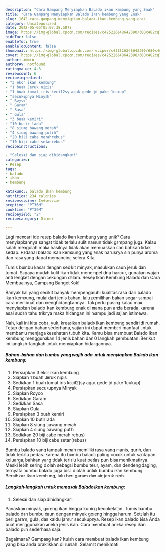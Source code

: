 ```yaml
---
description: "Cara Gampang Menyiapkan Balado ikan kembung yang Enak"
title: "Cara Gampang Menyiapkan Balado ikan kembung yang Enak"
slug: 1642-cara-gampang-menyiapkan-balado-ikan-kembung-yang-enak
category: Uncategorized
date: 2022-05-05T05:07:38.507Z
image: https://img-global.cpcdn.com/recipes/c425226248642390/680x482cq70/balado-ikan-kembung-foto-resep-utama.jpg
hideToc: false
enableToc: true
enableTocContent: false
thumbnail: https://img-global.cpcdn.com/recipes/c425226248642390/680x482cq70/balado-ikan-kembung-foto-resep-utama.jpg
cover: https://img-global.cpcdn.com/recipes/c425226248642390/680x482cq70/balado-ikan-kembung-foto-resep-utama.jpg
author: Admin
authorAv: notfound
ratingvalue: 4.3
reviewcount: 6
recipeingredient:
- "3 ekor ikan kembung"
- "1 buah Jeruk nipis"
- "1 buah tomat iris kecil2sy agak gede jd pake 1cukup"
- "secukupnya Minyak"
- " Royco"
- " Garam"
- " Sasa"
- " Gula"
- "3 buah kemiri"
- "10 butir lada"
- "8 siung bawang merah"
- "4 siung bawang putih"
- "20 biji cabe merahrebus"
- "10 biji cabe setanrebus"
recipeinstructions:

- "Selesai dan siap dihidangkan!"
categories:
- Resep
tags:
- balado
- ikan
- kembung

katakunci: balado ikan kembung 
nutrition: 234 calories
recipecuisine: Indonesian
preptime: "PT36M"
cooktime: "PT39M"
recipeyield: "2"
recipecategory: Dinner

---
```





Lagi mencari ide resep balado ikan kembung yang unik? Cara menyiapkannya sangat tidak terlalu sulit namun tidak gampang juga. Kalau salah mengolah maka hasilnya tidak akan memuaskan dan bahkan tidak sedap. Padahal balado ikan kembung yang enak harusnya sih punya aroma dan rasa yang dapat memancing selera Kita.





Tumis bumbu kasar dengan sedikit minyak, masukkan daun jeruk dan tomat. Supaya mudah kulit ikan tidak menempel dna hancur, gunakan wajan anti lengket dengan cekungan dalam. Resep Ikan Kembung Balado dan Cara Membuatnya, Gampang Banget Kok!

Banyak hal yang sedikit banyak mempengaruhi kualitas rasa dari balado ikan kembung, mulai dari jenis bahan, lalu pemilihan bahan segar sampai cara membuat dan menghidangkannya. Tak perlu pusing kalau mau menyiapkan balado ikan kembung enak di mana pun anda berada, karena asal sudah tahu triknya maka hidangan ini mampu jadi sajian istimewa.






Nah, kali ini kita coba, yuk, kreasikan balado ikan kembung sendiri di rumah. Tetap dengan bahan sederhana, sajian ini dapat memberi manfaat untuk membantu menjaga kesehatan tubuh kita. Kamu bisa membuat Balado ikan kembung menggunakan 14 jenis bahan dan 0 langkah pembuatan. Berikut ini langkah-langkah untuk menyiapkan hidangannya.

<!--inarticleads1-->

##### Bahan-bahan dan bumbu yang wajib ada untuk menyiapkan Balado ikan kembung:

1. Persiapkan 3 ekor ikan kembung
1. Siapkan 1 buah Jeruk nipis
1. Sediakan 1 buah tomat iris kecil2(sy agak gede jd pake 1cukup)
1. Persiapkan secukupnya Minyak
1. Siapkan  Royco
1. Sediakan  Garam
1. Sediakan  Sasa
1. Siapkan  Gula
1. Persiapkan 3 buah kemiri
1. Siapkan 10 butir lada
1. Siapkan 8 siung bawang merah
1. Siapkan 4 siung bawang putih
1. Sediakan 20 biji cabe merah(rebus)
1. Persiapkan 10 biji cabe setan(rebus)


Bumbu balado yang tampak merah memiliki rasa yang manis, gurih, dan tidak terlalu pedas. Karena itu bumbu balado paling cocok untuk santapan keluarga, bahkan yang tidak terlalu kuat pedas pun bisa menikmatinya. Meski lebih sering diolah sebagai bumbu telur, ayam, dan dendeng daging, ternyata bumbu balado juga bisa diolah untuk bumbu ikan kembung. Bersihkan ikan kembung, lalu beri garam dan air jeruk nipis. 

<!--inarticleads2-->

##### Langkah-langkah untuk memasak Balado ikan kembung:


1. Selesai dan siap dihidangkan!

Panaskan minyak, goreng ikan hingga kuning kecokelatan. Tumis bumbu balado dan bumbu daun dengan minyak goreng hingga harum. Setelah itu beri garam, gula, dan kaldu jamur secukupnya. Resep ikan balado bisa Anda buat menggunakan aneka jenis ikan. Cara membuat aneka resep ikan balado pun sederhana saja. 

Bagaimana? Gampang kan? Itulah cara membuat balado ikan kembung yang bisa anda praktikkan di rumah. Selamat menikmati
